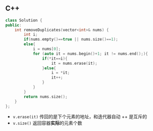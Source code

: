 ## C++

```c++
class Solution {
public:
    int removeDuplicates(vector<int>& nums) {
        int i;
        if(nums.empty()==true || nums.size()==1);
        else{
            i = nums[0];
            for (auto it = nums.begin()+1; it != nums.end();){
                if(*it==i){
                    it = nums.erase(it);
                }else{
                    i = *it;
                    it++;
                }
            }
        }
        return nums.size();
    }
};
```

- `v.erase(it)` 传回的是下个元素的地址，和迭代器自动 ++ 是互斥的
- `v.size()` 返回容器**实际**的元素个数

